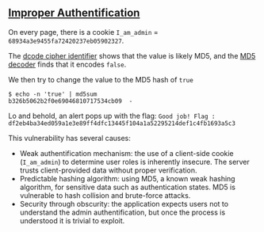 ## [Improper Authentification](https://cwe.mitre.org/data/definitions/287.html)

On every page, there is a cookie `I_am_admin` = `68934a3e9455fa72420237eb05902327`.

The [dcode cipher identifier](https://www.dcode.fr/cipher-identifier) shows that the value is likely MD5, and the [MD5 decoder](https://www.dcode.fr/md5-hash) finds that it encodes `false`.

We then try to change the value to the MD5 hash of `true`

```console
$ echo -n 'true' | md5sum
b326b5062b2f0e69046810717534cb09  -
```

Lo and behold, an alert pops up with the flag: `Good job! Flag : df2eb4ba34ed059a1e3e89ff4dfc13445f104a1a52295214def1c4fb1693a5c3`

This vulnerability has several causes:

- Weak authentification mechanism: the use of a client-side cookie (`I_am_admin`) to determine user roles is inherently insecure. The server trusts client-provided data without proper verification.
- Predictable hashing algorithm: using MD5, a known weak hashing algorithm, for sensitive data such as authentication states. MD5 is vulnerable to hash collision and brute-force attacks.
- Security through obscurity: the application expects users not to understand the admin authentification, but once the process is understood it is trivial to exploit.
